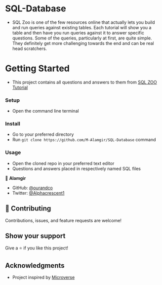 # SQL-Database

- SQL Zoo is one of the few resources online that actually lets you build and run queries against existing tables. Each tutorial will show you a table and then have you run queries against it to answer specific questions. Some of the queries, particularly at first, are quite simple. They definitely get more challenging towards the end and can be real head scratchers.

# Getting Started

- This project contains all questions and answers to them from 
  [SQL ZOO Tutorial](https://sqlzoo.net/wiki/SELECT_from_WORLD_Tutorial)

### Setup

- Open the command line terminal

### Install

- Go to your preferred directory
- Run `git clone https://github.com/M-Alamgir/SQL-Database` command

### Usage

- Open the cloned repo in your preferred text editor
- Questions and answers placed in respectively named SQL files


👤 **Alamgir**

- GitHub: [@ourandco](https://github.com/ourandco)
- Twitter: [@Alphacrescent1](https://twitter.com/Alphacrescent1)

## 🤝 Contributing

Contributions, issues, and feature requests are welcome!

## Show your support

Give a ⭐️ if you like this project!

## Acknowledgments

- Project inspired by [Microverse](https://www.microverse.org)